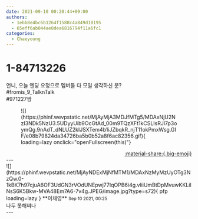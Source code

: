 ```yaml
---
date: 2021-09-10 00:20:44+09:00
authors:
  - 1ebb8e4bc6b1264f1588c4a849d18195
  - 65eff6ab044ae8dea6816794f11a6fc1
categories:
  - Chaeyoung
---
```


# 1-84713226

<div class="post-container" markdown="1">
<div class="content-container md-sidebar__scrollwrap" markdown="1">

언니, 오늘 엔딩 요정으로 멤버들 다 모일 생각하신 분?<br>\#fromis_9_TalknTalk<br>\#971227짱
<figure markdown="1">
![](https://phinf.wevpstatic.net/MjAyMjA3MDJfMTg5/MDAxNjU2NzI3NDk5NzU3.5UDyyUib9OcGtAd_00m9TQzXFt1kCSLIsRJl7p3oymQg.9nAdT_dNLUZ2kIJSXTem4b1iJZbqkR_njT11okPmxWsg.GIF/e08b79824da34726ba5b0b52a8f6ac82356.gif){ loading=lazy onclick="openFullscreen(this)"}
</figure>


</div>
</div>

<div style="text-align: right;" markdown="1">
<a href="https://weverse.io/fromis9/fanpost/1-84713226" style="text-align: right;">:material-share:{.big-emoji}</a>
</div>
---

<div class="comments-container md-sidebar__scrollwrap" markdown="1">
<div class="comment" markdown="1">
<div class='id-container' markdown="1">
![](https://phinf.wevpstatic.net/MjAyNDExMjNfMTM1/MDAxNzMyMzUyOTg3NzQw.0-1kBK7h97cjuA6OF3UdGN3rVOdUNEpwj77IqOPB6i4g.vliiUmBtDpMvuwKKLiINsS6K5Bkw-MVA48Em7A6-7v4g.JPEG/image.jpg?type=s72){ pfp loading=lazy }
**<span class="artist">이채영</span>** <small>Sep 10 2021, 00:25</small><br>
</div>
<div class='comment-body' markdown="1">
나두 못해쨔나
</div>
</div>
</div>
---
